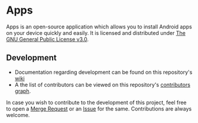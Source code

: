 # Apps

Apps is an open-source application which allows you to install Android apps on your device quickly and easily. It is licensed and distributed under [The GNU General Public License v3.0](https://www.gnu.org/licenses/gpl-3.0.en.html).

## Development

- Documentation regarding development can be found on this repository's [wiki](https://gitlab.e.foundation/e/apps/apps/-/wikis/home)
- A the list of contributors can be viewed on this repository's [contributors graph](https://gitlab.e.foundation/e/apps/apps/-/graphs/master).

In case you wish to contribute to the development of this project, feel free to open a [Merge Request](https://gitlab.e.foundation/e/apps/apps/-/merge_requests) or an [Issue](https://gitlab.e.foundation/e/backlog/-/issues/) for the same. Contributions are always welcome.